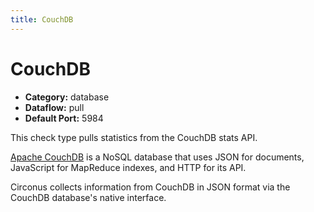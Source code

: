 ```yaml
---
title: CouchDB
---
```


# CouchDB

 * **Category:** database
 * **Dataflow:** pull
 * **Default Port:** 5984

This check type pulls statistics from the CouchDB stats API.

[Apache CouchDB](http://couchdb.apache.org/) is a NoSQL database that uses JSON for documents, JavaScript for MapReduce indexes, and HTTP for its API.

Circonus collects information from CouchDB in JSON format via the CouchDB database's native interface.
